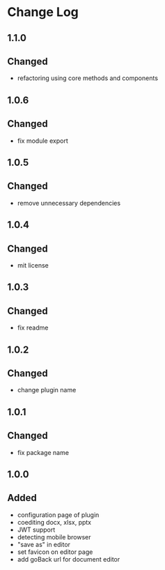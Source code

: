 # Change Log

## 1.1.0

## Changed

- refactoring using core methods and components

## 1.0.6

## Changed

- fix module export

## 1.0.5

## Changed

- remove unnecessary dependencies

## 1.0.4

## Changed

- mit license

## 1.0.3

## Changed

- fix readme

## 1.0.2

## Changed

- change plugin name

## 1.0.1

## Changed

- fix package name

## 1.0.0

## Added

- configuration page of plugin
- coediting docx, xlsx, pptx
- JWT support
- detecting mobile browser
- "save as" in editor
- set favicon on editor page
- add goBack url for document editor

